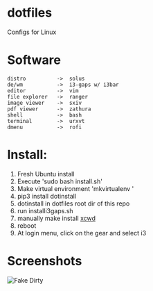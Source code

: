 # dotfiles

Configs for Linux

# Software
```
distro          ->  solus
de/wm           ->  i3-gaps w/ i3bar
editor          ->  vim
file explorer   ->  ranger
image viewer    ->  sxiv
pdf viewer      ->  zathura
shell           ->  bash
terminal        ->  urxvt
dmenu           ->  rofi
```

# Install:

1. Fresh Ubuntu install
2. Execute 'sudo bash install.sh'
3. Make virtual environment 'mkvirtualenv <name>'
4. pip3 install dotinstall
5. dotinstall in dotfiles root dir of this repo
6. run installi3gaps.sh
7. manually make install [xcwd](https://github.com/schischi/xcwd)
8. reboot
9. At login menu, click on the gear and select i3
  
# Screenshots
![](screenshots/2018_07_14.png "Fake Dirty")
